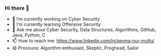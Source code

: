 ### Hi there 👋

- 🔭 I’m currently working on Cyber Security
- 🌱 I’m currently learning Offensive Security
- 💬 Ask me about Cyber Security, Data Structures, Algorithms, GitHub, Java, Python, C
- 📫 How to reach me: https://www.linkedin.com/in/seyma-nur-mutlu/
- 😄 Pronouns: Algorithm enthusiast, Skeptic, Proghead, Sailor
